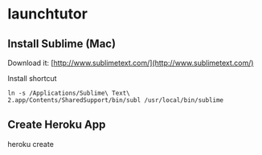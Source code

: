 # launchtutor


## Install Sublime (Mac)

Download it: [http://www.sublimetext.com/](http://www.sublimetext.com/)

Install shortcut

    ln -s /Applications/Sublime\ Text\ 2.app/Contents/SharedSupport/bin/subl /usr/local/bin/sublime

## Create Heroku App

heroku create
